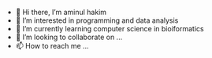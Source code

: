 - 👋 Hi there, I’m aminul hakim
- 👀 I’m interested in programming and data analysis
- 🌱 I’m currently learning computer science in bioiformatics
- 💞️ I’m looking to collaborate on ...
- 📫 How to reach me ...

<!---
minulGit/minulGit is a ✨ special ✨ repository because its `README.md` (this file) appears on your GitHub profile.
You can click the Preview link to take a look at your changes.
--->
